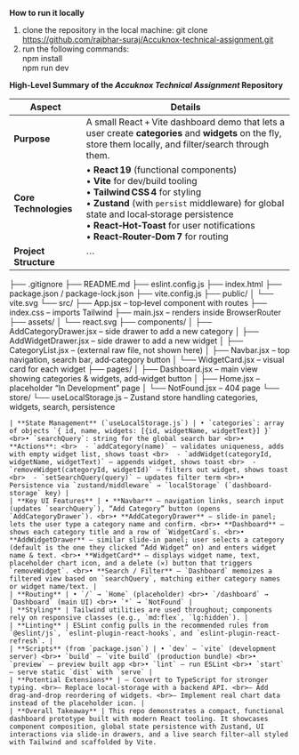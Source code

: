 **How to run it locally**  
1. clone the repository in the local machine: git clone https://github.com/rajbhar-suraj/Accuknox-technical-assignment.git
2. run the following commands:<br>
      npm install <br>
      npm run dev <br>


**High‑Level Summary of the *Accuknox Technical Assignment* Repository**

| Aspect | Details |
|--------|---------|
| **Purpose** | A small React + Vite dashboard demo that lets a user create **categories** and **widgets** on the fly, store them locally, and filter/search through them. |
| **Core Technologies** | • **React 19** (functional components)  <br>• **Vite** for dev/build tooling  <br>• **Tailwind CSS 4** for styling  <br>• **Zustand** (with `persist` middleware) for global state and local‑storage persistence  <br>• **React‑Hot‑Toast** for user notifications  <br>• **React‑Router‑Dom 7** for routing |
| **Project Structure** | ```
├── .gitignore
├── README.md
├── eslint.config.js
├── index.html
├── package.json / package-lock.json
├── vite.config.js
├── public/
│   └── vite.svg
└── src/
    ├── App.jsx                – top‑level component with routes
    ├── index.css              – imports Tailwind
    ├── main.jsx                – renders <App/> inside BrowserRouter
    ├── assets/
    │   └── react.svg
    ├── components/
    │   ├── AddCategoryDrawer.jsx   – side drawer to add a new category
    │   ├── AddWidgetDrawer.jsx     – side drawer to add a new widget
    │   ├── CategoryList.jsx        – (external raw file, not shown here)
    │   ├── Navbar.jsx              – top navigation, search bar, add‑category button
    │   └── WidgetCard.jsx          – visual card for each widget
    ├── pages/
    │   ├── Dashboard.jsx           – main view showing categories & widgets, add‑widget button
    │   ├── Home.jsx                – placeholder “In Development” page
    │   └── NotFound.jsx            – 404 page
    └── store/
        └── useLocalStorage.js      – Zustand store handling categories, widgets, search, persistence
``` |
| **State Management** (`useLocalStorage.js`) | • `categories`: array of objects `{ id, name, widgets: [{id, widgetName, widgetText}] }` <br>• `searchQuery`: string for the global search bar <br>• **Actions**: <br>  - `addCategory(name)` – validates uniqueness, adds with empty widget list, shows toast <br>  - `addWidget(categoryId, widgetName, widgetText)` – appends widget, shows toast <br>  - `removeWidget(categoryId, widgetId)` – filters out widget, shows toast <br>  - `setSearchQuery(query)` – updates filter term <br>• Persistence via `zustand/middleware` → `localStorage` (`dashboard-storage` key) |
| **Key UI Features** | • **Navbar** – navigation links, search input (updates `searchQuery`), “Add Category” button (opens `AddCategoryDrawer`). <br>• **AddCategoryDrawer** – slide‑in panel; lets the user type a category name and confirm. <br>• **Dashboard** – shows each category title and a row of `WidgetCard`s. <br>• **AddWidgetDrawer** – similar slide‑in panel; user selects a category (default is the one they clicked “Add Widget” on) and enters widget name & text. <br>• **WidgetCard** – displays widget name, text, placeholder chart icon, and a delete (✕) button that triggers `removeWidget`. <br>• **Search / Filter** – `Dashboard` memoizes a filtered view based on `searchQuery`, matching either category names or widget name/text. |
| **Routing** | • `/` → `Home` (placeholder) <br>• `/dashboard` → `Dashboard` (main UI) <br>• `*` → `NotFound` |
| **Styling** | Tailwind utilities are used throughout; components rely on responsive classes (e.g., `md:flex`, `lg:hidden`). |
| **Linting** | ESLint config pulls in the recommended rules from `@eslint/js`, `eslint-plugin-react-hooks`, and `eslint-plugin-react-refresh`. |
| **Scripts** (from `package.json`) | • `dev` – `vite` (development server) <br>• `build` – `vite build` (production bundle) <br>• `preview` – preview built app <br>• `lint` – run ESLint <br>• `start` – serve static `dist` with `serve` |
| **Potential Extensions** | – Convert to TypeScript for stronger typing. <br>– Replace local‑storage with a backend API. <br>– Add drag‑and‑drop reordering of widgets. <br>– Implement real chart data instead of the placeholder icon. |
| **Overall Takeaway** | This repo demonstrates a compact, functional dashboard prototype built with modern React tooling. It showcases component composition, global state persistence with Zustand, UI interactions via slide‑in drawers, and a live search filter—all styled with Tailwind and scaffolded by Vite.
